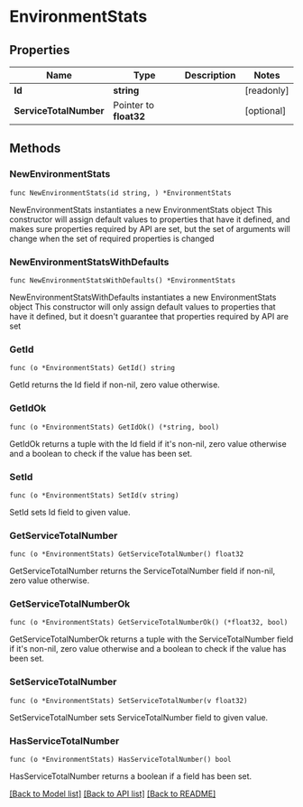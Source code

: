 # EnvironmentStats

## Properties

Name | Type | Description | Notes
------------ | ------------- | ------------- | -------------
**Id** | **string** |  | [readonly] 
**ServiceTotalNumber** | Pointer to **float32** |  | [optional] 

## Methods

### NewEnvironmentStats

`func NewEnvironmentStats(id string, ) *EnvironmentStats`

NewEnvironmentStats instantiates a new EnvironmentStats object
This constructor will assign default values to properties that have it defined,
and makes sure properties required by API are set, but the set of arguments
will change when the set of required properties is changed

### NewEnvironmentStatsWithDefaults

`func NewEnvironmentStatsWithDefaults() *EnvironmentStats`

NewEnvironmentStatsWithDefaults instantiates a new EnvironmentStats object
This constructor will only assign default values to properties that have it defined,
but it doesn't guarantee that properties required by API are set

### GetId

`func (o *EnvironmentStats) GetId() string`

GetId returns the Id field if non-nil, zero value otherwise.

### GetIdOk

`func (o *EnvironmentStats) GetIdOk() (*string, bool)`

GetIdOk returns a tuple with the Id field if it's non-nil, zero value otherwise
and a boolean to check if the value has been set.

### SetId

`func (o *EnvironmentStats) SetId(v string)`

SetId sets Id field to given value.


### GetServiceTotalNumber

`func (o *EnvironmentStats) GetServiceTotalNumber() float32`

GetServiceTotalNumber returns the ServiceTotalNumber field if non-nil, zero value otherwise.

### GetServiceTotalNumberOk

`func (o *EnvironmentStats) GetServiceTotalNumberOk() (*float32, bool)`

GetServiceTotalNumberOk returns a tuple with the ServiceTotalNumber field if it's non-nil, zero value otherwise
and a boolean to check if the value has been set.

### SetServiceTotalNumber

`func (o *EnvironmentStats) SetServiceTotalNumber(v float32)`

SetServiceTotalNumber sets ServiceTotalNumber field to given value.

### HasServiceTotalNumber

`func (o *EnvironmentStats) HasServiceTotalNumber() bool`

HasServiceTotalNumber returns a boolean if a field has been set.


[[Back to Model list]](../README.md#documentation-for-models) [[Back to API list]](../README.md#documentation-for-api-endpoints) [[Back to README]](../README.md)


